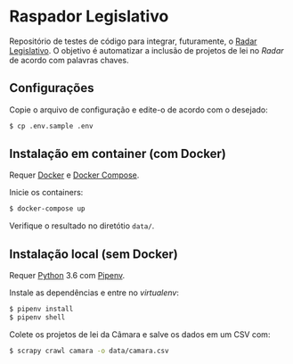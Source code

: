 # Raspador Legislativo

Repositório de testes de código para integrar, futuramente, o [Radar Legislativo](https://gitlab.com/codingrights/radarlegislativo). O objetivo é automatizar a inclusão de projetos de lei no _Radar_ de acordo com palavras chaves.

## Configurações

Copie o arquivo de configuração e edite-o de acordo com o desejado:

```sh
$ cp .env.sample .env
```

## Instalação em container (com Docker)

Requer [Docker](https://docs.docker.com/install/) e
[Docker Compose](https://docs.docker.com/compose/install/).

Inicie os containers:

```sh
$ docker-compose up
```

Verifique o resultado no diretótio `data/`.

## Instalação local (sem Docker)

Requer [Python](https://python.org) 3.6 com [Pipenv](https://docs.pipenv.org/).

Instale as dependências e entre no _virtualenv_:

```sh
$ pipenv install
$ pipenv shell
```

Colete os projetos de lei da Câmara e salve os dados em um CSV com:

```sh
$ scrapy crawl camara -o data/camara.csv
```